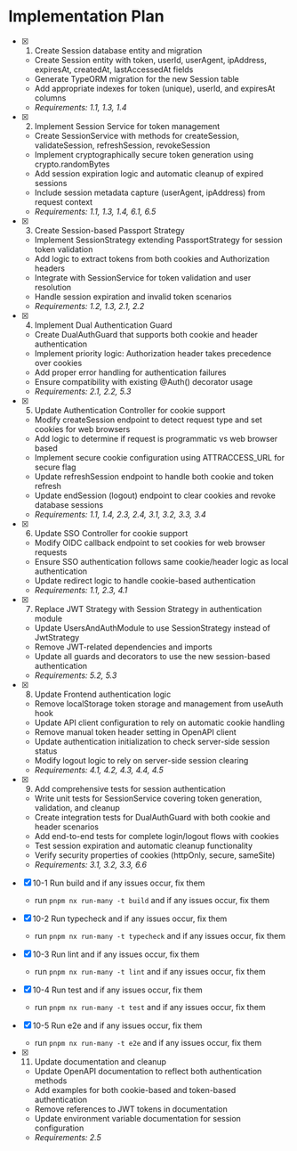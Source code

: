 # Implementation Plan

- [x] 1. Create Session database entity and migration

  - Create Session entity with token, userId, userAgent, ipAddress, expiresAt, createdAt, lastAccessedAt fields
  - Generate TypeORM migration for the new Session table
  - Add appropriate indexes for token (unique), userId, and expiresAt columns
  - _Requirements: 1.1, 1.3, 1.4_

- [x] 2. Implement Session Service for token management

  - Create SessionService with methods for createSession, validateSession, refreshSession, revokeSession
  - Implement cryptographically secure token generation using crypto.randomBytes
  - Add session expiration logic and automatic cleanup of expired sessions
  - Include session metadata capture (userAgent, ipAddress) from request context
  - _Requirements: 1.1, 1.3, 1.4, 6.1, 6.5_

- [x] 3. Create Session-based Passport Strategy

  - Implement SessionStrategy extending PassportStrategy for session token validation
  - Add logic to extract tokens from both cookies and Authorization headers
  - Integrate with SessionService for token validation and user resolution
  - Handle session expiration and invalid token scenarios
  - _Requirements: 1.2, 1.3, 2.1, 2.2_

- [x] 4. Implement Dual Authentication Guard

  - Create DualAuthGuard that supports both cookie and header authentication
  - Implement priority logic: Authorization header takes precedence over cookies
  - Add proper error handling for authentication failures
  - Ensure compatibility with existing @Auth() decorator usage
  - _Requirements: 2.1, 2.2, 5.3_

- [x] 5. Update Authentication Controller for cookie support

  - Modify createSession endpoint to detect request type and set cookies for web browsers
  - Add logic to determine if request is programmatic vs web browser based
  - Implement secure cookie configuration using ATTRACCESS_URL for secure flag
  - Update refreshSession endpoint to handle both cookie and token refresh
  - Update endSession (logout) endpoint to clear cookies and revoke database sessions
  - _Requirements: 1.1, 1.4, 2.3, 2.4, 3.1, 3.2, 3.3, 3.4_

- [x] 6. Update SSO Controller for cookie support

  - Modify OIDC callback endpoint to set cookies for web browser requests
  - Ensure SSO authentication follows same cookie/header logic as local authentication
  - Update redirect logic to handle cookie-based authentication
  - _Requirements: 1.1, 2.3, 4.1_

- [x] 7. Replace JWT Strategy with Session Strategy in authentication module

  - Update UsersAndAuthModule to use SessionStrategy instead of JwtStrategy
  - Remove JWT-related dependencies and imports
  - Update all guards and decorators to use the new session-based authentication
  - _Requirements: 5.2, 5.3_

- [x] 8. Update Frontend authentication logic

  - Remove localStorage token storage and management from useAuth hook
  - Update API client configuration to rely on automatic cookie handling
  - Remove manual token header setting in OpenAPI client
  - Update authentication initialization to check server-side session status
  - Modify logout logic to rely on server-side session clearing
  - _Requirements: 4.1, 4.2, 4.3, 4.4, 4.5_

- [x] 9. Add comprehensive tests for session authentication

  - Write unit tests for SessionService covering token generation, validation, and cleanup
  - Create integration tests for DualAuthGuard with both cookie and header scenarios
  - Add end-to-end tests for complete login/logout flows with cookies
  - Test session expiration and automatic cleanup functionality
  - Verify security properties of cookies (httpOnly, secure, sameSite)
  - _Requirements: 3.1, 3.2, 3.3, 6.6_

- [x] 10-1 Run build and if any issues occur, fix them

  - run `pnpm nx run-many -t build` and if any issues occur, fix them

- [x] 10-2 Run typecheck and if any issues occur, fix them

  - run `pnpm nx run-many -t typecheck` and if any issues occur, fix them

- [x] 10-3 Run lint and if any issues occur, fix them

  - run `pnpm nx run-many -t lint` and if any issues occur, fix them

- [x] 10-4 Run test and if any issues occur, fix them

  - run `pnpm nx run-many -t test` and if any issues occur, fix them

- [x] 10-5 Run e2e and if any issues occur, fix them
  - run `pnpm nx run-many -t e2e` and if any issues occur, fix them
- [x] 11. Update documentation and cleanup
  - Update OpenAPI documentation to reflect both authentication methods
  - Add examples for both cookie-based and token-based authentication
  - Remove references to JWT tokens in documentation
  - Update environment variable documentation for session configuration
  - _Requirements: 2.5_
